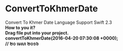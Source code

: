 # ConvertToKhmerDate
Convert To Khmer Date Language Support Swift 2.3 <br>
<b>How to you it? <b><br>
Drag file put into your project. <br>
convertToKhmerDate(2016-04-20 07:30:08 +0000); <br>
// ២០ មេសា ២០១៦
